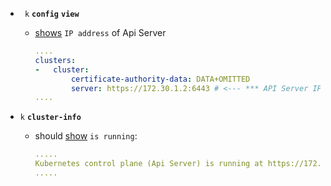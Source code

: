 

- ` k` **`config`** **`view`**
    - [shows](../general/kubeconfig/kubeconfig.md) `IP address` of Api Server

        ```yaml
        ....
        clusters:
        -   cluster:
                certificate-authority-data: DATA+OMITTED
                server: https://172.30.1.2:6443 # <--- *** API Server IP address ***
        ....
        ```

- `k` **`cluster-info`**
    - should [show](../general/main.md) `is running`:

        ```yaml
        .....
        Kubernetes control plane (Api Server) is running at https://172.30.1.2:6443
        .....
        ```
